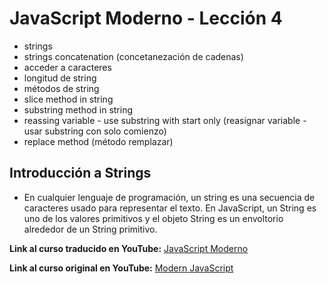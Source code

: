 # JavaScript Moderno - Lección 4

* strings
* strings concatenation (concetanezación de cadenas)
* acceder a caracteres
* longitud de string
* métodos de string
* slice method in string
* substring method in string
* reassing variable - use substring with start only (reasignar variable - usar substring con solo comienzo) 
* replace method (método remplazar)


## Introducción a Strings
* En cualquier lenguaje de programación, un string es una secuencia de caracteres usado para representar el texto. En JavaScript, un String es uno de los valores primitivos y el objeto String es un envoltorio alrededor de un String primitivo.


**Link al curso traducido en YouTube:** [JavaScript Moderno](https://www.youtube.com/channel/UCuSHTq2yiCY5QBNoEXv8JpA/)

**Link al curso original en YouTube:** [Modern JavaScript](https://www.youtube.com/playlist?list=PL4cUxeGkcC9haFPT7J25Q9GRB_ZkFrQAc)
